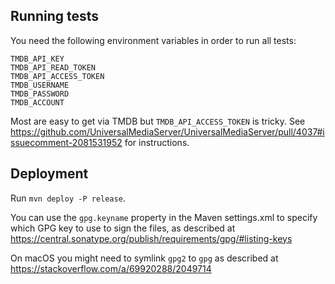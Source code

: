 ## Running tests
You need the following environment variables in order to run all tests:
```
TMDB_API_KEY
TMDB_API_READ_TOKEN
TMDB_API_ACCESS_TOKEN
TMDB_USERNAME
TMDB_PASSWORD
TMDB_ACCOUNT
```

Most are easy to get via TMDB but `TMDB_API_ACCESS_TOKEN` is tricky. See https://github.com/UniversalMediaServer/UniversalMediaServer/pull/4037#issuecomment-2081531952 for instructions.

## Deployment
Run `mvn deploy -P release`.

You can use the `gpg.keyname` property in the Maven settings.xml to specify which GPG key to use to sign the files, as described at https://central.sonatype.org/publish/requirements/gpg/#listing-keys

On macOS you might need to symlink `gpg2` to `gpg` as described at https://stackoverflow.com/a/69920288/2049714
